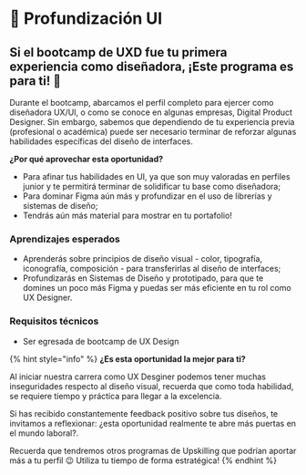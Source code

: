 # 🎨 Profundización UI

## **Si el bootcamp de UXD fue tu primera experiencia como diseñadora, ¡Este programa es para ti! 🚀**

Durante el bootcamp, abarcamos el perfil completo para ejercer como diseñadora UX/UI, o como se conoce en algunas empresas, Digital Product Designer. Sin embargo, sabemos que dependiendo de tu experiencia previa (profesional o académica) puede ser necesario terminar de reforzar algunas habilidades específicas del diseño de interfaces.&#x20;

**¿Por qué aprovechar esta oportunidad?**

* Para afinar tus habilidades en UI, ya que son muy valoradas en perfiles junior y te permitirá terminar de solidificar tu base como diseñadora;
* Para dominar Figma aún más y profundizar en el uso de librerías y sistemas de diseño;
* Tendrás aún más material para mostrar en tu portafolio!



### Aprendizajes esperados

* Aprenderás sobre principios de diseño visual - color, tipografía, iconografía, composición - para transferirlas al diseño de interfaces;
* Profundizarás en Sistemas de Diseño y prototipado, para que te domines un poco más Figma y puedas ser más eficiente en tu rol como UX Designer.



### Requisitos técnicos

* Ser egresada de bootcamp de UX Design

{% hint style="info" %}
**¿Es esta oportunidad la mejor para ti?**

Al iniciar nuestra carrera como UX Desginer podemos tener muchas inseguridades respecto al diseño visual, recuerda que como toda habilidad, se requiere tiempo y práctica para llegar a la excelencia.&#x20;

Si has recibido constantemente feedback positivo sobre tus diseños, te invitamos a reflexionar: ¿esta oportunidad realmente te abre más puertas en el mundo laboral?.

Recuerda que tendremos otros programas de Upskilling que podrían aportar más a tu perfil 😉 Utiliza tu tiempo de forma estratégica!
{% endhint %}
